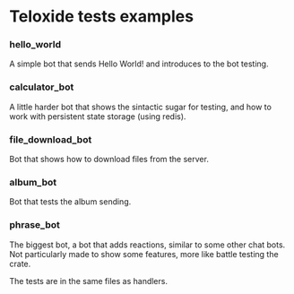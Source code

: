 # Teloxide tests examples

### hello_world
A simple bot that sends Hello World! and introduces to the bot testing.

### calculator_bot
A little harder bot that shows the sintactic sugar for testing, and how to work with persistent state storage (using redis).

### file_download_bot
Bot that shows how to download files from the server.

### album_bot
Bot that tests the album sending.

### phrase_bot
The biggest bot, a bot that adds reactions, similar to some other chat bots. Not particularly made to show some features, more like battle testing the crate.

The tests are in the same files as handlers.
